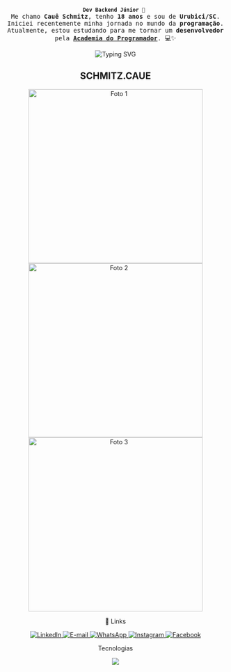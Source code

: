 <br>


<div align="center">
  
  <b>`Dev Backend Júnior 🚀 `</b>
  <samp>
      <br>
       Me chamo <strong>Cauê Schmitz</strong>, tenho <strong>18 anos</strong> e sou de <strong>Urubici/SC</strong>.<br/>
  Iniciei recentemente minha jornada no mundo da <strong>programação</strong>.<br/>
  Atualmente, estou estudando para me tornar um <strong>desenvolvedor</strong><br/>
  pela <a href="https://academiadoprogramador.net/inicio" target="_blank"><strong>Academia do Programador</strong></a>. 💻✨
  </samp>
</div>

<div align="center" width="100%">
  <img src="https://readme-typing-svg.demolab.com?font=Iosevka&color=FF0000&width=900&size=22&center=true&lines=I+am+from+Brazil;I'm+a+student+of+C%23+and+SQL+APIs;I'm+also+a+Designer;Be+welcome!" alt="Typing SVG"/>
</div>

<h2 align="center">SCHMITZ.CAUE</h2>

<p align="center">
  <img src="https://i.imgur.com/IA1TjU5.gif" height="400" alt="Foto 1" hspace="10">
  <img src="https://i.imgur.com/IlLOIQD.gif" height="400" alt="Foto 2" hspace="10">
  <img src="https://i.imgur.com/Ql3hTs0.gif" height="400" alt="Foto 3" hspace="10">
</p>


<p align="center">
🔗 Links
</p>

<p align="center">
  <a href="https://www.linkedin.com/in/cau%C3%AA-schmitz-316261356//" target="_blank">
    <img src="https://img.shields.io/badge/LinkedIn-0A66C2?style=for-the-badge&logo=linkedin&logoColor=white" alt="LinkedIn"/>
  </a>
  <a href="mailto:caueschmitz940@gmail.com?subject=Contato%20via%20github&body=Olá%2C%20gostaria%20de%20entrar%20em%20contato%20com%20você." target="_blank">
    <img src="https://img.shields.io/badge/E--mail-D14836?style=for-the-badge&logo=gmail&logoColor=white" alt="E-mail"/>
  </a>
  <a href="https://wa.me/55 49 9816-0456?text=Olá! Vim pelo github!" target="_blank">
    <img src="https://img.shields.io/badge/WhatsApp-25D366?style=for-the-badge&logo=whatsapp&logoColor=white" alt="WhatsApp"/>
  </a>
  <a href="https://www.instagram.com/schmitz.caue//" target="_blank">
    <img src="https://img.shields.io/badge/Instagram-E4405F?style=for-the-badge&logo=instagram&logoColor=white" alt="Instagram"/>
  </a>
  <a href="https://www.facebook.com/caue.schmitz.2025/" target="_blank">
    <img src="https://img.shields.io/badge/Facebook-1877F2?style=for-the-badge&logo=facebook&logoColor=white" alt="Facebook"/>
  </a>
</p>
</main>

<p align="center">
 Tecnologias 
</p>

<p align="center">
  <a href="https://skillicons.dev">
    <img src="https://skillicons.dev/icons?i=cs,dotnet,visualstudio,vscode,git,github,html,css,js,bootstrap,angular,react,postgresql,mysql,php,azure,discord,docker,figma,gmail,ai,linkedin,twitter,windows" />
  </a>
</p>


